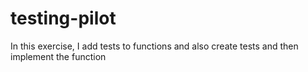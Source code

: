 # testing-pilot
In this exercise, I add tests to functions and also create tests and then implement the function
